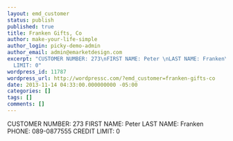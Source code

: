 ```yaml
---
layout: emd_customer
status: publish
published: true
title: Franken Gifts, Co
author: make-your-life-simple
author_login: picky-demo-admin
author_email: admin@emarketdesign.com
excerpt: "CUSTOMER NUMBER: 273\nFIRST NAME: Peter \nLAST NAME: Franken\nPHONE: 089-0877555\nCREDIT
  LIMIT: 0"
wordpress_id: 11787
wordpress_url: http://wordpressc.com/?emd_customer=franken-gifts-co
date: 2013-11-14 04:33:00.000000000 -05:00
categories: []
tags: []
comments: []
---
```

CUSTOMER NUMBER: 273
FIRST NAME: Peter 
LAST NAME: Franken
PHONE: 089-0877555
CREDIT LIMIT: 0
